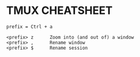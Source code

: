 # TMUX CHEATSHEET

```
prefix = Ctrl + a

<prefix> z      Zoom into (and out of) a window
<prefix> ,      Rename window
<prefix> $      Rename session
```
